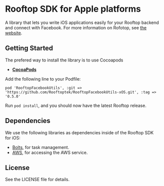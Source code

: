 # Rooftop SDK for Apple platforms

A library that lets you write iOS applications easily for your Rooftop backend and connect with Facebook.
For more information on Rofotop, see [the website](https://www.rftp.io).

## Getting Started

The prefered way to install the library is to use Cocoapods

- **[CocoaPods](https://cocoapods.org)**

Add the following line to your Podfile:

```
pod 'RooftopFacebookUtils', :git => 'https://github.com/Rooftoptek/RooftopFacebookUtils-xOS.git', :tag => '0.5.0'
```
Run `pod install`, and you should now have the latest Rooftop release.


## Dependencies

We use the following libraries as dependencies inside of the Rooftop SDK for iOS:

- [Bolts](https://github.com/BoltsFramework), for task management.
- [AWS](https://github.com/aws/aws-sdk-ios), for accessing the AWS service.

## License

See the LICENSE file for details.